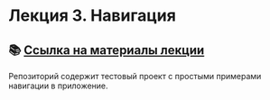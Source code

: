 # Лекция 3. Навигация 

## 📚 [Ссылка на материалы лекции](https://github.com/surfstudio/iOSSummerSchool2018/tree/master/%D0%9B%D0%B5%D0%BA%D1%86%D0%B8%D1%8F%203.%20%D0%9D%D0%B0%D0%B2%D0%B8%D0%B3%D0%B0%D1%86%D0%B8%D1%8F)

Репозиторий содержит тестовый проект с простыми примерами навигации в приложение.
